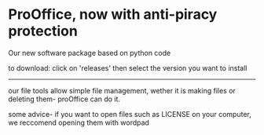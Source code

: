 # ProOffice, now with anti-piracy protection

Our new software package based on python code

to download: click on 'releases' then select the version you want to install

--------

our file tools allow simple file management, wether it is making files or deleting them- proOffice can do it.

some advice- if you want to open files such as LICENSE on your computer, we reccomend opening them with wordpad
